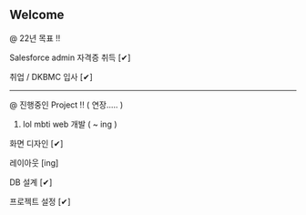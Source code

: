 ## Welcome

@ 22년 목표 !!

Salesforce admin 자격증 취득 [✔]

취업 / DKBMC 입사 [✔]

------------------------------------------------------

@ 진행중인 Project !! ( 연장..... )

1. lol mbti web 개발 ( ~ ing )

화면 디자인 [✔]

레이아웃 [ing]

DB 설계 [✔]

프로젝트 설정 [✔]
